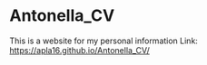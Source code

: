 # Antonella_CV
This is a website for my personal information
Link: https://apla16.github.io/Antonella_CV/
